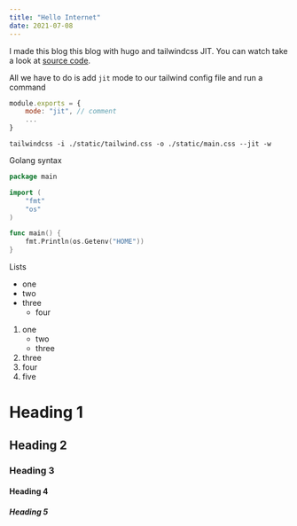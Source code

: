 ```yaml
---
title: "Hello Internet"
date: 2021-07-08
---
```


I made this blog this blog with hugo and tailwindcss JIT. You can watch take a look at [source code](https://github.com/hmble/garden).

All we have to do is add `jit` mode to our tailwind config file and run a command

```js {hl_lines=[2,3]}
module.exports = {
	mode: "jit", // comment
	...
}
```

`tailwindcss -i ./static/tailwind.css -o ./static/main.css --jit -w`

Golang syntax

```go
package main

import (
	"fmt"
	"os"
)

func main() {
	fmt.Println(os.Getenv("HOME"))
}
```

Lists

- one
- two
- three
  - four

1. one
   - two
   - three
2. three
3. four
4. five

# Heading 1

## Heading 2

### Heading 3

#### Heading 4

##### Heading 5
